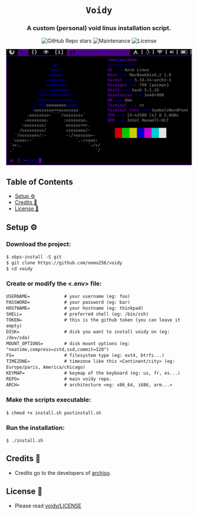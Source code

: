 <div align="center">

# `Voidy`

<h3>
  A custom (personal) void linux installation script.
</h3>

<!-- Badges -->
![GitHub Repo stars](https://img.shields.io/github/stars/nemo256/voidy?style=for-the-badge)
![Maintenance](https://shields.io/maintenance/yes/2022?style=for-the-badge)
![License](https://shields.io/github/license/nemo256/voidy?style=for-the-badge)

<!-- Demo image -->
![Demo](demo.gif)

</div>

<!-- TABLE OF CONTENTS -->
## Table of Contents

* [Setup ⚙️](#setup)
* [Credits 🤝](#credits)
* [License 📑](#license)

## Setup ⚙️

### Download the project:
```
$ xbps-install -S git
$ git clone https://github.com/nemo256/voidy
$ cd voidy
```

### Create or modify the <.env> file:
```
USERNAME=             # your username (eg: foo)
PASSWORD=             # your password (eg: bar)
HOSTNAME=             # your hostname (eg: thinkpad)
SHELL=                # preferred shell (eg: /bin/zsh)
TOKEN=                # this is the github token (you can leave it empty)
DISK=                 # disk you want to install voidy on (eg: /dev/sda)
MOUNT_OPTIONS=        # disk mount options (eg: "noatime,compress=zstd,ssd,commit=120")
FS=                   # filesystem type (eg: ext4, btrfs...)
TIMEZONE=             # timezone like this <Continent/city> (eg: Europe/paris, America/chicago)
KEYMAP=               # keymap of the keyboard (eg: us, fr, es...)
REPO=                 # main voidy repo.
ARCH=                 # architecture <eg: x86_64, i686, arm...>
```

### Make the scripts executable:
```
$ chmod +x install.sh postinstall.sh
```

### Run the installation: 
```
$ ./install.sh
```

## Credits 🤝
- Credits go to the developers of [archiso](https://github.com/archlinux/archiso).

## License 📑
- Please read [voidy/LICENSE](https://github.com/nemo256/voidy/blob/master/LICENSE)
